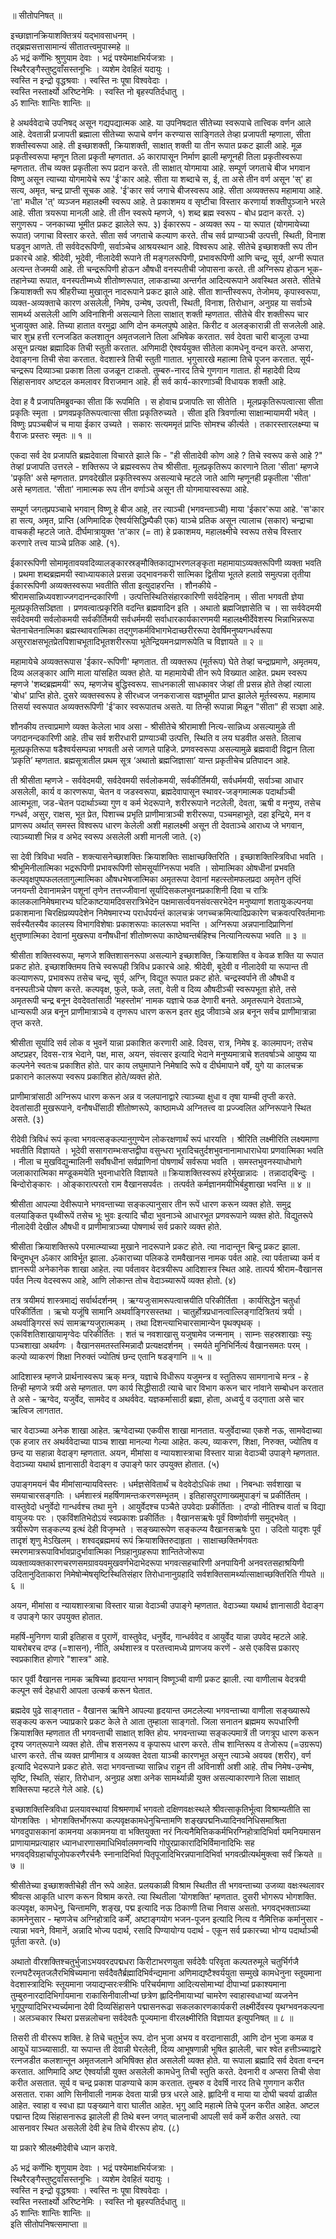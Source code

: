 ॥ सीतोपनिषत् ॥  
  
इच्छाज्ञानक्रियाशक्तित्रयं यद्भावसाधनम् ।  
तद्‌ब्रह्मसत्तासामान्यं सीतातत्त्वमुपास्महे ॥  
ॐ भद्रं कर्णेभिः श्रुणुयाम देवाः । भद्रं पश्येमाक्षभिर्यजत्राः ।  
स्थिरैरङ्गैस्तुष्टुवाँसस्तनूभिः । व्यशेम देवहितं यदायुः ।  
स्वस्ति न इन्द्रो वृद्धश्रवाः । स्वस्ति नः पूषा विश्ववेदाः ।  
स्वस्ति नस्तार्क्ष्यो अरिष्टनेमिः । स्वस्ति नो बृहस्पतिर्दधातु ।  
ॐ शान्तिः शान्तिः शान्तिः ॥  
  
हे अथर्ववेदाचे उपनिषद् असून गद्यपद्यात्मक आहे. या उपनिषदात सीतेच्या स्वरूपाचे तात्त्विक वर्णन आले आहे. देवतान्नी प्रजापती ब्रह्माला सीतेच्या रूपाचे वर्णन करण्यास साङ्गितले तेव्हा प्रजापती म्हणाला, सीता शक्तीस्वरूपा आहे. ती इच्छाशक्ती, क्रियाशक्ती, साक्षात् शक्ती या तीन रूपात प्रकट झाली आहे. मूळ प्रकृतीस्वरूपा म्हणून तिला प्रकृती म्हणतात. ॐ कारापासून निर्माण झाली म्हणूनही तिला प्रकृतीस्वरूपा म्हणतात. तीच व्यक्त प्रकृतीला रूप प्रदान करते. ती साक्षात् योगमाया आहे. सम्पूर्ण जगताचे बीज भगवान विष्णु असून त्याच्या योगमायेचे रूप 'ई'कार आहे. सीता या शब्दाचे स, ई, ता असे तीन वर्ण असून 'स्' हा सत्य, अमृत, चन्द्र प्राप्ती सूचक आहे. 'ई'कार सर्व जगाचे बीजस्वरूप आहे. सीता अव्यक्तरूप महामाया आहे. 'ता' मधील 'त्' व्यञ्जन महालक्ष्मी स्वरूप आहे. ते प्रकाशमय व सृष्टीचा विस्तार करणार्या शक्तीपुञ्जाने भरले आहे. सीता त्रयरूपा मानली आहे. ती तीन स्वरूपे म्हणजे, १) शब्द ब्रह्म स्वरूप - बोध प्रदान करते. २) सगुणरूप - जनकाच्या भूमीत प्रकट झालेले रूप. ३) ईकाररूप - अव्यक्त रूप - या रूपात (योगमायेच्या रूपात) जगाचा विस्तार करते. सीता सर्व जगताचे कल्याण करते. तीच सर्व प्राण्याञ्ची उत्पत्ती, स्थिती, विनाश घडवून आणते. ती सर्ववेदरूपिणी, सर्वाञ्चेच आश्रयस्थान आहे. विश्वरूप आहे. सीतेचे इच्छाशक्ती रूप तीन प्रकारचे आहे. श्रीदेवी, भूदेवी, नीलादेवी रूपाने ती मङ्गलरूपिणी, प्रभावरूपिणी आणि चन्द्र, सूर्य, अग्नी रूपात अत्यन्त तेजमयी आहे. ती चन्द्ररूपिणी होऊन औषधी वनस्पतीची जोपासना करते. ती अग्निरूप होऊन भूक-तहानेच्या रूपात, वनस्पतीम्मध्ये शीतोष्णरूपात, लाकडाच्या अन्तर्गत आदित्यरूपाने अवस्थित असते. सीतेचे क्रियाशक्ती रूप श्रीहरीच्या मुखातून नादरूपाने प्रकट झाले आहे. सीता शान्तीस्वरूप, तेजोमय, कृपास्वरूपा, व्यक्त-अव्यक्ताचे कारण असलेली, निमेष, उन्मेष, उत्पत्ती, स्थिती, विनाश, तिरोधान, अनुग्रह या सर्वाञ्चे सामर्थ्य असलेली आणि अविनाशिनी असल्याने तिला साक्षात् शक्ती म्हणतात. सीतेचे वीर शक्तीरूप चार भुजायुक्त आहे. तिच्या हातात वरमुद्रा आणि दोन कमलपुष्पे आहेत. किरीट व अलङ्कारान्नी ती सजलेली आहे. चार शुभ्र हत्ती रत्नजडित कलशातून अमृतजलाने तिला अभिषेक करतात. सर्व देवता चारी बाजूला उभ्या असून प्रत्यक्ष ब्रह्मादिक तिची स्तुती करतात. अणिमादी ऐश्वर्ययुक्त सीतेला कामधेनू वन्दन करते. अप्सरा, देवाङ्गना तिची सेवा करतात. वेदशास्त्रे तिची स्तुती गातात. भृगुसारखे महात्मा तिचे पूजन करतात. सूर्य-चन्द्ररूप दिव्याञ्चा प्रकाश तिला उजळून टाकतो. तुम्बरु-नारद तिचे गुणगान गातात. ही महादेवी दिव्य सिंहासनावर अष्टदल कमलावर विराजमान आहे. ही सर्व कार्य-कारणाञ्ची विधायक शक्ती आहे.  
  
  
देवा ह वै प्रजापतिमब्रुवन्का सीता किं रूपमिति । स होवाच प्रजापतिः सा सीतेति । मूलप्रकृतिरूपत्वात्सा सीता प्रकृतिः स्मृता । प्रणवप्रकृतिरूपत्वात्सा सीता प्रकृतिरुच्यते । सीता इति त्रिवर्णात्मा साक्षान्मायामयी भवेत् । विष्णुः प्रपञ्चबीजं च माया ईकार उच्यते । सकारः सत्यममृतं प्राप्तिः सोमश्च कीर्त्यते । तकारस्तारलक्ष्म्या च वैराजः प्रस्तरः स्मृतः ॥ १ ॥  
  
एकदा सर्व देव प्रजापति ब्रह्मदेवाला विचारते झाले कि - "ही सीतादेवी कोण आहे ? तिचे स्वरूप कसे आहे ?" तेव्हां प्रजापति उत्तरले - शक्तिरूप जे ब्रह्मस्वरूप तेच श्रीसीता. मूलप्रकृतिरूप कारणाने तिला 'सीता' म्हणजे 'प्रकृति' असे म्हणतात. प्रणवदेखील प्रकृतिस्वरूप असल्याचे म्हटले जाते आणि म्हणूनही प्रकृतीला 'सीता' असे म्हणतात. 'सीता' नामात्मक रूप तीन वर्णाञ्चे असून ती योगमायास्वरूपा आहे.  
  
सम्पूर्ण जगत्‌प्रपञ्चाचे भगवान् विष्णू हे बीज आहे, तर त्याञ्ची (भगवन्ताञ्ची) माया 'ईकार'रूपा आहे. 'स'कार हा सत्य, अमृत, प्राप्ति (अणिमादिक ऐश्वर्यसिद्धिम्पैकी एक) याञ्चे प्रतिक असून त्यालाच (सकार) चन्द्राचा वाचकही म्हटले जाते. दीर्घमात्रायुक्त 'त'कार (= ता) हे प्रकाशमय, महालक्ष्मीचे स्वरूप तसेच विस्तार करणारे तत्त्व याञ्चे प्रतिक आहे. (१).  
  
ईकाररूपिणी सोमामृतावयवदिव्यालङ्कारस्रङ्‌मौक्तिकाद्याभरणलङ्कृता महामायाऽव्यक्तरूपिणी व्यक्ता भवति । प्रथमा शब्दब्रह्ममयी स्वाध्यायकाले प्रसन्ना उद्भावनकरी सात्मिका द्वितीया भूतले हलाग्रे समुत्पन्ना तृतीया ईकाररूपिणी अव्यक्तस्वरूपा भवतीति सीता इत्युदाहरन्ति । शौनकीये - श्रीरामसान्निध्यवशाज्जगदानन्दकारिणी । उत्पत्तिस्थितिसंहारकारिणी सर्वदेहिनाम् । सीता भगवती ज्ञेया मूलप्रकृतिसञ्ज्ञिता । प्रणवत्वात्प्रकृरिति वदन्ति ब्रह्मवादिन इति । अथातो ब्रह्मजिज्ञासेति च । सा सर्ववेदमयी सर्वदेवमयी सर्वलोकमयी सर्वकीर्तिमयी सर्वधर्ममयी सर्वाधारकार्यकारणमयी महालक्ष्मीर्देवेशस्य भिन्नाभिन्नरूपा चेतनाचेतनात्मिका ब्रह्मस्थावरात्मिका तद्गुणकर्मविभागभेदाच्छरीररूपा देवर्षिमनुष्यगन्धर्वरूपा असुरराक्षसभूतप्रेतपिशाचभूतादिभूतशरीररूपा भूतेन्द्रियमनःप्राणरूपेति च विज्ञायते ॥ २ ॥  
  
महामायेचे अव्यक्तरूपास 'ईकार-रूपिणी' म्हणतात. ती व्यक्तरूप (मूर्तरूप) घेते तेव्हां चन्द्राप्रमाणे, अमृतमय, दिव्य अलङ्कार आणि माला यांसहित व्यक्त होते. या महामायेची तीन रूपे विख्यात आहेत. प्रथम स्वरूप म्हणजे 'शब्दब्रह्ममयी' रूप, म्हणजेच बुद्धिस्वरूप. साधनकाली साधकावर जेव्हां ती प्रसन्न होते तेव्हां त्याला 'बोध' प्राप्ति होते. दुसरे व्यक्तस्वरूप हे सीरध्वज जनकराजास यज्ञभूमीत प्राप्त झालेले मूर्तस्वरूप. महामाय तिसर्या स्वरूपात अव्यक्तरूपिणी 'ई'कार स्वरूपातच असते. या तिन्ही रूपान्ना मिळून "सीता" ही सञ्ज्ञा आहे.  
  
शौनकीय तत्त्वाप्रमाणे व्यक्त केलेला भाव असा - श्रीसीतेचे श्रीरामाशी नित्य-सान्निध्य असल्यामुळे ती जगदानन्दकारिणी आहे. तीच सर्व शरीरधारी प्राण्याञ्ची उत्पत्ति, स्थिति व लय घडवीत असते. तिलाच मूलप्रकृतिरूपा षडैश्वर्यसम्पन्ना भगवती असे जाणले पाहिजे. प्रणवस्वरूपा असल्यामुळे ब्रह्मवादी विद्वान तिला ‘प्रकृति’ म्हणतात. ब्रह्मसूत्रातील प्रथम सूत्र ‘अथातो ब्रह्मजिज्ञासा’ यान्त प्रकृतीचेच प्रतिपादन आहे.  
  
ती श्रीसीता म्हणजे - सर्ववेदमयी, सर्वदेवमयी सर्वलोकमयी, सर्वकीर्तिमयी, सर्वधर्ममयी, सर्वाञ्चा आधार असलेली, कार्य व कारणरूपा, चेतन व जडस्वरूपा, ब्रह्मदेवापासून स्थावर-जङ्गमात्मक पदार्थाञ्ची आत्मभूता, जड-चेतन पदार्थाञ्च्या गुण व कर्म भेदरूपाने, शरीररूपाने नटलेली, देवता, ऋषी व मनुष्य, तसेच गन्धर्व, असुर, राक्षस, भूत प्रेत, पिशाच्च प्रभृति प्राणीमात्राञ्ची शरीररूपा, पञ्चमहाभूते, दहा इन्द्रिये, मन व प्राणरूप अर्थात् समस्त विश्वरूप धारण केलेली अशी महालक्ष्मी असून ती देवताञ्चे आराध्य जे भगवान, त्याञ्च्याशी भिन्न व अभेद स्वरूप असलेली अशी मानली जाते. (२)  
  
सा देवी त्रिविधा भवति - शक्त्यासनेच्छाशक्तिः क्रियाशक्तिः साक्षाच्छक्तिरिति । इच्छाशक्तिस्त्रिविधा भवति । श्रीभूमिनीलात्मिका भद्ररूपिणी प्रभावरूपिणी सोमसूर्याग्निरूपा भवति । सोमात्मिका ओषधीनां प्रभवति कल्पवृक्षपुष्पफललतागुल्मात्मिका औषधभेषजात्मिका अमृतरूपा देवानां महत्स्तोमफलप्रदा अमृतेन तृप्तिं जनयन्ती देवानामन्नेन पशूनां तृणेन तत्तज्जीवानां सूर्यादिसकलभुवनप्रकाशिनी दिवा च रात्रिः कालकलानिमेषमारभ्य घटिकाष्टयामदिवसरात्रिभेदेन पक्षमासर्त्वयनसंवत्सरभेदेन मनुष्याणां शतायुःकल्पनया प्रकाशमाना चिरक्षिप्रव्यपदेशेन निमेषमारभ्य परार्धपर्यन्तं कालचक्रं जगच्चक्रमित्यादिप्रकारेण चक्रवत्परिवर्तमानाः सर्वस्यैतस्यैव कालस्य विभागविशेषाः प्रकाशरूपाः कालरूपा भवन्ति । अग्निरूपा अन्नपानादिप्राणिनां क्षुत्तृष्णात्मिका देवानां मुखरूपा वनौषधीनां शीतोष्णरूपा काष्ठेष्वन्तर्बहिश्च नित्यानित्यरूपा भवति ॥ ३ ॥  
  
श्रीसीता शक्तिस्वरूपा, म्हणजे शक्तिशासनरूपा असल्याने इच्छाशक्ति, क्रियाशक्ति व केवळ शक्ति या रूपात प्रकट होते. इच्छाशक्तिमय तिचे स्वरूपही त्रिविध प्रकारचे आहे. श्रीदेवी, बूदेवी व नीलादेवी या रूपान्त ती कल्याणरूप, प्रभावरूप तसेच चन्द्र, सूर्य, अग्नि, विद्युत रूपात प्रकट होते. चन्द्रस्वर्पाने ती औषधी व वनस्पतीञ्चे पोषण करते. कल्पवृक्ष, फुले, फळे, लता, वेली व दिव्य औषदीञ्ची स्वरूपभूता होते, तसे अमृतरूपी चन्द्र बनून देवदेवतांसाठी ’महस्तोम’ नामक यज्ञाचे फळ देणारी बनते. अमृतरूपाने देवताञ्चे, धान्यरूपी अन्न बनून प्राणीमात्राञ्चे व तृणरूप धारण करून इतर क्षुद्र जीवाञ्चे अन्न बनून सर्वच प्राणीमात्रान्ना तृप्त करते.  
  
श्रीसीता सूर्यादि सर्व लोक व भुवनें यान्ना प्रकाशित करणारी आहे. दिवस, रात्र, निमेष इ. कालमापन; तसेच अष्टप्रहर, दिवस-रात्र भेदाने, पक्ष, मास, अयन, संवत्सर इत्यादि भेदाने मनुष्यमात्राचे शतवर्षाञ्चे आयुष्य या कल्पनेने स्वतःच प्रकाशित होते. पार काय लघुमापाने निमेषादि रूपे व दीर्घमापाने वर्षे, युगे या कालचक्र प्रकाराने कालरूपा स्वरूप प्रकाशित होते/व्यक्त होते.  
  
प्राणीमात्रांसाठी अग्निरूप धारण करून अन्न व जलपानाद्वारे त्याञ्च्या क्षुधा व तृषा याम्ची तृप्ती करते. देवतांसाठी मुखरूपाने, वनौषधींसाठी शीतोष्णरूपे, काष्ठामध्ये अग्नितत्त्व वा प्रज्ज्वलित अग्निरूपाने स्थित असते. (३)  
  
रीदेवी त्रिविधं रूपं कृत्वा भगवत्सङ्कल्पानुगुण्येन लोकरक्षणार्थं रूपं धारयति । श्रीरिति लक्ष्मीरिति लक्ष्यमाणा भवतीति विज्ञायते । भूदेवी ससागराम्भःसप्तद्वीपा वसुन्धरा भूरादिचतुर्दशभुवनानामाधाराधेया प्रणवात्मिका भवति । नीला च मुखविद्युन्मालिनी सर्वौषधीनां सर्वप्राणिनां पोषणार्थं सर्वरूपा भवति । समस्तभुवनस्याधोभागे जलाकारात्मिका मण्डूकमयेति भुवनाधारेति विज्ञायते ॥ क्रियाशक्तिस्वरूपं हरेर्मुखान्नादः । तन्नादाद्‌बिन्दुः । बिन्दोरोङ्कारः । ओङ्कारात्परतो राम वैखानसपर्वतः । तत्पर्वते कर्मज्ञानमयीभिर्बहुशाखा भवन्ति ॥ ४ ॥  
  
श्रीसीता आपल्या देवीरूपाने भगवन्ताच्या सङ्कल्पानुसार तीन रूपें धारण करून व्यक्त होते. समुद्र वलयाङ्कित पृथ्वीरूपें तसेच भूः भुवः इत्यादि चौदा भुवनाञ्चे आधारभूत प्रणवरूपाने व्यक्त होते. विद्युतरूपे नीलादेवी देखील औषधी व प्राणीमात्राञ्च्या पोषणार्थ सर्व प्रकारे व्यक्त होते.  
  
श्रीसीता क्रियाशक्तिरूपे परमात्म्याच्या मुखाने नादरूपाने प्रकट होते. त्या नादान्तून बिन्दु प्रकट झाला. बिन्दुमधून ॐकार आविर्भूत झाला. ॐकाराच्या पलिकडे रामवैखानस नामक पर्वत आहे. त्या पर्वताच्या कर्म व ज्ञानरूपी अनेकानेक शाखा आहेत. त्या पर्वतावर वेदत्रयीरूप आदिशास्त्र स्थित आहे. तात्पर्य श्रीराम-वैखानस पर्वत नित्य वेदस्वरूप आहे, आणि लोकान्त तोच वेदाञ्च्यारूपें व्यक्त होतो. (४)  
  
तत्र त्रयीमयं शास्त्रमाद्यं सर्वार्थदर्शनम् । ऋग्यजुःसामरूपत्वात्त्रयीति परिकीर्तिता । कार्यसिद्धेन चतुर्धा परिकीर्तिता । ऋचो यजूंषि सामानि अथर्वाङ्गिरसस्तथा । चातुर्होत्रप्रधानत्वाल्लिङ्गादित्रितयं त्रयी । अथर्वाङ्गिरसं रूपं सामऋग्यजुरात्मकम् । तथा दिशन्त्याभिचारसामान्येन पृथक्पृथक् । एकविंशतिशाखायामृग्वेदः परिकीर्तितः । शतं च नवशाखासु यजुषामेव जन्मनाम् । साम्नः सहस्रशाखाः स्युः पञ्चशाखा अथर्वणः । वैखानसमतस्तस्मिन्नादौ प्रत्यक्षदर्शनम् । स्मर्यते मुनिभिर्नित्यं वैखानसमतः परम् । कल्पो व्याकरणं शिक्षा निरुक्तं ज्योतिषं छन्द एतानि षडङ्गानि ॥ ५ ॥  
  
आदिशास्त्र म्हणजे प्रार्थनास्वरूप ऋक् मन्त्र, यज्ञाचे विधीरूप यजुमन्त्र व स्तुतिरूप सामगानाचे मन्त्र - हे तिन्ही म्हणजे त्रयी असे म्हणतात. पण कार्य सिद्धीसाठी त्याचे चार विभाग करून चार नांवाने सम्बोधन करतात ते असे - ऋग्वेद, यजुर्वेद, सामवेद व अथर्ववेद. यज्ञकर्मासाठी ब्रह्मा, होता, अध्वर्यु व उद्‌गाता असे चार ऋत्विज लागतात.  
  
चार वेदाञ्च्या अनेक शाखा आहेत. ऋग्वेदाच्या एकवीस शाखा मानतात. यजुर्वेदाच्या एकशे नऊ, सामवेदाच्या एक हजार तर अथर्ववेदाच्या पाञ्च शाखा मानल्या गेल्या आहेत. कल्प, व्याकरण, शिक्षा, निरुक्त, ज्योतिष व छन्द या सहान्ना वेदाङ्ग म्हणतात. अयन, मीमांसा व न्यायशास्त्राचा विस्तार यान्ना वेदाञ्ची उपाङ्गे म्हणतात. वेदाञ्च्या यथार्थ ज्ञानासाठी वेदाङ्ग व उपाङ्गे फार उपयुक्त होतात. (५)  
  
उपाङ्‌गमयनं चैव मीमांसान्यायविस्तरः । धर्मज्ञसेवितार्थं च वेदवेदोऽधिकं तथा । निबन्धाः सर्वशाखा च समयाचारसङ्गतिः । धर्मशास्त्रं महर्षिणामन्तःकरणसम्भृतम् । इतिहासपुराणाख्यमुपाङ्गं च प्रकीर्तितम् । वास्तुवेदो धनुर्वेदो गान्धर्वश्च तथा मुने । आयुर्वेदश्च पञ्चैते उपवेदाः प्रकीर्तिताः । दण्डो नीतिश्च वार्ता च विद्या वायुजयः परः । एकविंशतिभेदोऽयं स्वप्रकाशः प्रकीर्तितः । वैखानसऋषेः पूर्वं विष्णोर्वाणी समुद्भवेत् । त्रयीरूपेण सङ्कल्प्य इत्थं देही विजृम्भते । सङ्ख्यारूपेण सङ्कल्प्य वैखानसऋषेः पुरा । उदितो यादृशः पूर्वं तादृशं शृणु मेऽखिलम् । शश्वद्‌ब्रह्ममयं रूपं क्रियाशक्तिरुदाहृता । साक्षाच्छक्तिर्भगवतः स्मरणमात्ररूपाविर्भावप्रादुर्भावात्मिका निग्रहानुग्रहरूपा शान्तितेजोरूपा व्यक्ताव्यक्तकारणचरणसमग्रावयवमुखवर्णभेदाभेदरूपा भगवत्सहचारिणी अनपायिनी अनवरतसहाश्रयिणी उदितानुदिताकारा निमेषोन्मेषसृष्टिस्थितिसंहार तिरोधानानुग्रहादि सर्वशक्तिसामर्थ्यात्साक्षाच्छक्तिरिति गीयते ॥ ६ ॥  
  
अयन, मीमांसा व न्यायशास्त्राचा विस्तार यान्ना वेदाञ्ची उपाङ्गे म्हणतात. वेदाञ्च्या यथार्थ ज्ञानासाठी वेदाङ्ग व उपाङ्गे फार उपयुक्त होतात.  
  
महर्षि-मुनिगण यान्नी इतिहास व पुराणें, वास्तुवेद, धनुर्वेद, गान्धर्ववेद व आयुर्वेद यान्ना उपवेद म्हटले आहे. याबरोबरच दण्ड (=शासन), नीति, अर्थशास्त्र व परतत्त्वामध्ये प्राणजय करणें - असे एकविस प्रकारए स्वप्रकाशित होणारे "शास्त्र" आहे.  
  
फार पूर्वी वैखानस नामक ऋषिच्या हृदयान्त भगवान् विष्णूञ्ची वाणी प्रकट झाली. त्या वाणीलाच वेदत्रयी कल्पून सर्व देहधारी आपला उत्कर्ष करून घेतात.  
  
ब्रह्मदेव पुढे साङ्गतात - वैखानस ऋषिने आपल्या हृदयान्त उमटलेल्या भगवन्ताच्या वाणीला सङ्ख्यारूपे सङ्कल्प करून ज्याप्रकारे प्रकट केले ते आता तुम्हाला साङ्गतो. जिला सनातन ब्रह्ममय रूपधारिणी क्रियाशक्ति म्हणतात ती भगवन्ताची साक्षात् शक्ति होय. भगवन्ताच्या सङ्कल्पमात्रें ती जगत्रूप धारण करून दृश्य जगत्‌रूपाने व्यक्त होते. तीच शसनरूप व कृपारूप धारण करते. तीच शान्तिरूप व तेजोरूप (=उग्ररूप) धारण करते. तीच व्यक्त प्राणीमात्र व अव्यक्त देवता याञ्ची कारणभूत असून त्याञ्चे अवयव (शरीर), वर्ण इत्यादि भेदरूपाने प्रकट होते. सदा भगवन्ताच्या सान्निध राहून ती अविनाशी अशी आहे. तीच निमेष-उन्मेष, सृष्टि, स्थिति, संहार, तिरोधान, अनुग्रह अशा अनेक सामर्थ्यान्नी युक्त असल्याकारणाने तिला साक्षात् शक्तिरूपा म्हटले गेले आहे. (६)  
  
इच्छाशक्तिस्त्रिविधा प्रलयावस्थायां विश्रमणार्थं भगवतो दक्षिणवक्षःस्थले श्रीवत्साकृतिर्भूत्वा विश्राम्यतीति सा योगशक्तिः । भोगशक्तिर्भोगरूपा कल्पवृक्षकामधेनुचिन्तामणि शङ्खपद्मनिध्यादिनवनिधिसमाश्रिता भगवदुपासकानां कामनया अकामनया वा भक्तियुक्ता नरं नित्यनैमित्तिककर्मभिरग्निहोत्रादिभिर्वा यमनियमासन प्राणायामप्रत्याहार ध्यानधारणासमाधिभिर्वालमणन्वपि गोपुरप्राकारादिभिर्विमानादिभिः सह भगवद्‌विग्रहार्चापूजोपकरणैरर्चनैः स्नानादिभिर्वा पितृपूजादिभिरन्नपानादिभिर्वा भगवत्प्रीत्यर्थमुक्त्वा सर्वं क्रियते ॥ ७ ॥  
  
श्रीसीतेच्या इच्छाशक्तीचेही तीन रूपे आहेत. प्रलयकाळी विश्राम स्थितीत ती भगवन्ताच्या उजव्या वक्षःस्थलावर श्रीवत्स आकृति धारण करून विश्राम करते. त्या स्थितीला ’योगशक्ति’ म्हणतात. दुसरी भोगरूप भोगशक्ति. कल्पवृक्ष, कामधेनु, चिन्तामणि, शङ्ख, पद्म इत्यादि नऊ ठिकाणी तिचा निवास असतो. भगवद्‌भक्ताञ्च्या कामनेनुसार - म्हणजेच अग्निहोत्रादि कर्में, अष्टाङ्गयोग भजन-पूजन इत्यादि नित्य व नैमित्तिक कर्मानुसार - त्यान्ना भवने, विमानें, अन्नादि भोज्य पदार्थ, रसादि पिण्यायोग्य पदार्थ - एकून सर्व प्रकारच्या भोग्य पदार्थाञ्ची पूर्तता करते. (७)  
  
अथातो वीरशक्तिश्चतुर्भुजाऽभयवरदपद्मधरा किरीटाभरणयुता सर्वदेवैः परिवृता कल्पतरुमूले चतुर्भिर्गजै रत्नघटैरमृतजलैरभिषिच्यमाना सर्वदैवतैर्ब्रह्मादिभिर्वन्द्यमाना अणिमाद्यष्टैश्वर्ययुता सम्मुखे कामधेनुना स्तूयमाना वेदशास्त्रादिभिः स्तूयमाना जयाद्यप्सरःस्त्रीभिः परिचर्यमाणा आदित्यसोमाभ्यां दीपाभ्यां प्रकाश्यमाना तुम्बुरुनारदादिभिर्गायमाना राकासिनीवालीभ्यां छत्रेण ह्लादिनीमायाभ्यां चामरेण स्वाहास्वधाभ्यां व्यजनेन भृगुपुण्यादिभिरभ्यर्च्यमाना देवी दिव्यसिंहासने पद्मासनरूढा सकलकारणकार्यकरी लक्ष्मीर्देवस्य पृथग्भवनकल्पना । अलञ्चकार स्थिरा प्रसन्नलोचना सर्वदेवतैः पूज्यमाना वीरलक्ष्मीरिति विज्ञायत इत्युपनिषत् ॥ ८ ॥  
  
तिसरी ती वीररूप शक्ति. हे तिचे चतुर्भुज रूप. दोन भुजा अभय व वरदानासाठी, आणि दोन भुजा कमळ व आयुधें याञ्च्यासाठी. या रूपान्त ती देवान्नी घेरलेली, दिव्य आभूषणान्नी भूषित झालेली, चार श्वेत हत्तीञ्च्याद्वारे रत्नजडीत कलशान्तून अमृतजलाने अभिषिक्त होत असलेली व्यक्त होते. या रूपाला ब्रह्मादि सर्व देवता वन्दन करतात. आणिमादि अष्ट ऐश्वर्यान्नी युक्त असलेली कामधेनु तिची स्तुति करते. देवनारी व अप्सरा तिची सेवा करीत असतात. सूर्य व चन्द्र प्रकाश पाडण्याचे काम करतात. तुम्बरु व देवर्षि नारद तिचे गुणगान करीत असतात. राका आणि सिनीवाली नामक देवता यान्नी छत्र धरले आहे. ह्लादिनी व माया या दोघी चवर्या ढाळीत आहेत. स्वाहा व स्वधा ह्या पङ्ख्याने वारा घालीत आहेत. भृगु आदि महात्मे तिचे पूजन करीत आहेत. अष्टल पद्मान्त दिव्य सिंहासनारूढ झालेली ही तिथे बस्न जगत् चालनाची आपली सर्व कर्मे करीत असते. त्या आसनावर स्थित असलेली देवी हेच तिचे वीररूप होय. (८)  
  
या प्रकारे श्रीलक्ष्मीदेवीचे ध्यान करावे.  
  
ॐ भद्रं कर्णेभिः शृणुयाम देवाः । भद्रं पश्येमाक्षभिर्यजत्राः ।  
स्थिरैरङ्गैस्तुष्टुवाँसस्तनूभिः । व्यशेम देवहितं यदायुः ।  
स्वस्ति न इन्द्रो वृद्धश्रवाः । स्वस्ति नः पूषा विश्ववेदाः ।  
स्वस्ति नस्तार्क्ष्यो अरिष्टनेमिः । स्वस्ति नो बृहस्पतिर्दधातु ॥  
ॐ शान्तिः शान्तिः शान्तिः ॥  
इति सीतोपनिषत्समाप्ता ॥
